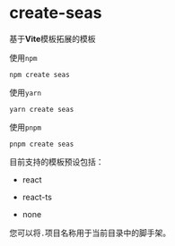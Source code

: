 # create-seas

基于**Vite**模板拓展的模板

使用`npm`

```shell
npm create seas
```

使用`yarn`

```shell
yarn create seas
```

使用`pnpm`

```shell
pnpm create seas
```

目前支持的模板预设包括：

- react

- react-ts

- none

您可以将`.`项目名称用于当前目录中的脚手架。
